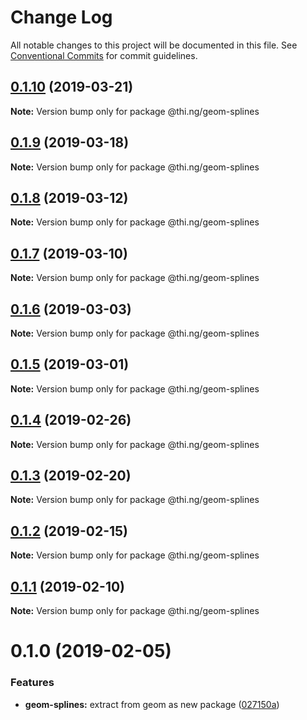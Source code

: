 # Change Log

All notable changes to this project will be documented in this file.
See [Conventional Commits](https://conventionalcommits.org) for commit guidelines.

## [0.1.10](https://github.com/thi-ng/umbrella/compare/@thi.ng/geom-splines@0.1.9...@thi.ng/geom-splines@0.1.10) (2019-03-21)

**Note:** Version bump only for package @thi.ng/geom-splines





## [0.1.9](https://github.com/thi-ng/umbrella/compare/@thi.ng/geom-splines@0.1.8...@thi.ng/geom-splines@0.1.9) (2019-03-18)

**Note:** Version bump only for package @thi.ng/geom-splines





## [0.1.8](https://github.com/thi-ng/umbrella/compare/@thi.ng/geom-splines@0.1.7...@thi.ng/geom-splines@0.1.8) (2019-03-12)

**Note:** Version bump only for package @thi.ng/geom-splines





## [0.1.7](https://github.com/thi-ng/umbrella/compare/@thi.ng/geom-splines@0.1.6...@thi.ng/geom-splines@0.1.7) (2019-03-10)

**Note:** Version bump only for package @thi.ng/geom-splines





## [0.1.6](https://github.com/thi-ng/umbrella/compare/@thi.ng/geom-splines@0.1.5...@thi.ng/geom-splines@0.1.6) (2019-03-03)

**Note:** Version bump only for package @thi.ng/geom-splines





## [0.1.5](https://github.com/thi-ng/umbrella/compare/@thi.ng/geom-splines@0.1.4...@thi.ng/geom-splines@0.1.5) (2019-03-01)

**Note:** Version bump only for package @thi.ng/geom-splines





## [0.1.4](https://github.com/thi-ng/umbrella/compare/@thi.ng/geom-splines@0.1.3...@thi.ng/geom-splines@0.1.4) (2019-02-26)

**Note:** Version bump only for package @thi.ng/geom-splines





## [0.1.3](https://github.com/thi-ng/umbrella/compare/@thi.ng/geom-splines@0.1.2...@thi.ng/geom-splines@0.1.3) (2019-02-20)

**Note:** Version bump only for package @thi.ng/geom-splines





## [0.1.2](https://github.com/thi-ng/umbrella/compare/@thi.ng/geom-splines@0.1.1...@thi.ng/geom-splines@0.1.2) (2019-02-15)

**Note:** Version bump only for package @thi.ng/geom-splines





## [0.1.1](https://github.com/thi-ng/umbrella/compare/@thi.ng/geom-splines@0.1.0...@thi.ng/geom-splines@0.1.1) (2019-02-10)

**Note:** Version bump only for package @thi.ng/geom-splines





# 0.1.0 (2019-02-05)


### Features

* **geom-splines:** extract from geom as new package ([027150a](https://github.com/thi-ng/umbrella/commit/027150a))
